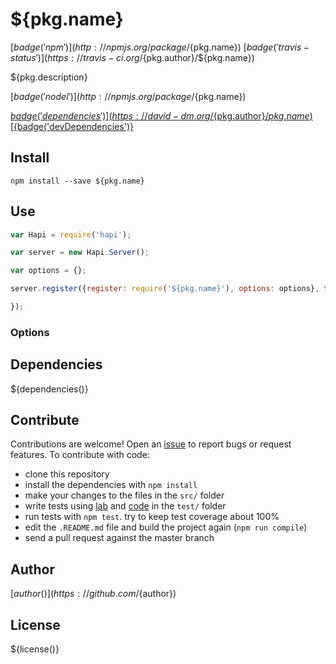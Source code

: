 # ${pkg.name}

[${badge('npm')}](http://npmjs.org/package/${pkg.name}) [${badge('travis-status')}](https://travis-ci.org/${pkg.author}/${pkg.name})

${pkg.description}

[${badge('nodei')}](http://npmjs.org/package/${pkg.name})

[${badge('dependencies')}](https://david-dm.org/${pkg.author}/${pkg.name})
[${badge('devDependencies')}](https://david-dm.org/${pkg.author}/${pkg.name})

## Install

`npm install --save ${pkg.name}`

## Use

```javascript
var Hapi = require('hapi');

var server = new Hapi.Server();

var options = {};

server.register({register: require('${pkg.name}'), options: options}, function(err) {

});
```

### Options


## Dependencies

${dependencies()}

## Contribute

Contributions are welcome!
Open an [issue](${pkg.bugs.url}) to report bugs or request features. 
To contribute with code:
- clone this repository
- install the dependencies with ```npm install```
- make your changes to the files in the ```src/``` folder
- write tests using [lab](https://github.com/hapijs/lab) and [code](https://github.com/hapijs/code/) in the ```test/``` folder
- run tests with ```npm test```. try to keep test coverage about 100%
- edit the ```.README.md``` file and build the project again (```npm run compile```)
- send a pull request against the master branch

## Author

[${author()}](https://github.com/${author})

## License

${license()}

